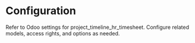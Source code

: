 # Configuration

Refer to Odoo settings for project_timeline_hr_timesheet. Configure related models, access rights, and options as needed.
